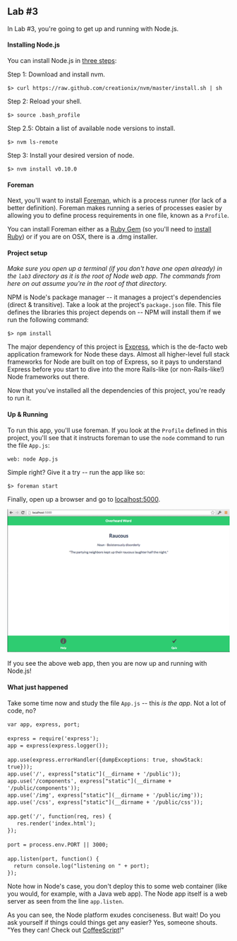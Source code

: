 ## Lab #3

In Lab #3, you're going to get up and running with Node.js. 

#### Installing Node.js

You can install Node.js in [three steps](http://thediscoblog.com/blog/2013/03/12/node-in-3-commands/):

Step 1: Download and install nvm.

```
$> curl https://raw.github.com/creationix/nvm/master/install.sh | sh
```

Step 2: Reload your shell.

```
$> source .bash_profile
```

Step 2.5: Obtain a list of available node versions to install.

```
$> nvm ls-remote
```

Step 3: Install your desired version of node.

```
$> nvm install v0.10.0
```

#### Foreman

Next, you'll want to install [Foreman](https://github.com/ddollar/foreman), which is a process runner (for lack of a better definition). Foreman makes running a series of processes easier by allowing you to define process requirements in one file, known as a `Profile`. 

You can install Foreman either as a [Ruby Gem](http://rubygems.org/) (so you'll need to [install Ruby](http://www.ruby-lang.org/en/)) or if you are on OSX, there is a .dmg installer. 

#### Project setup

_Make sure you open up a terminal (if you don't have one open already) in the `lab3` directory as it is the root of Node web app. The commands from here on out assume you're in the root of that directory._

NPM is Node's package manager -- it manages a project's dependencies (direct & transitive). Take a look at the project's `package.json` file. This file defines the libraries this project depends on -- NPM will install them if we run the following command:

```
$> npm install
```

The major dependency of this project is [Express](http://expressjs.com/), which is the de-facto web application framework for Node these days. Almost all higher-level full stack frameworks for Node are built on top of Express, so it pays to understand Express before you start to dive into the more Rails-like (or non-Rails-like!) Node frameworks out there. 

Now that you've installed all the dependencies of this project, you're ready to run it. 

#### Up & Running

To run this app, you'll use foreman. If you look at the `Profile` defined in this project, you'll see that it instructs foreman to use the `node` command to run the file `App.js`:

```
web: node App.js
```

Simple right? Give it a try -- run the app like so:

```
$> foreman start
```

Finally, open up a browser and go to [localhost:5000](http://localhost:5000).

![Lab 3](../../docs/imgs/lab_3.png)

If you see the above web app, then you are now up and running with Node.js! 

#### What just happened

Take some time now and study the file `App.js` -- this _is the app_. Not a lot of code, no?

```
var app, express, port;

express = require('express');
app = express(express.logger());

app.use(express.errorHandler({dumpExceptions: true, showStack: true}));
app.use('/', express["static"](__dirname + '/public'));
app.use('/components', express["static"](__dirname + '/public/components'));
app.use('/img', express["static"](__dirname + '/public/img'));
app.use('/css', express["static"](__dirname + '/public/css'));

app.get('/', function(req, res) {
   res.render('index.html');
});

port = process.env.PORT || 3000;

app.listen(port, function() {
  return console.log("listening on " + port);
});
```

Note how in Node's case, you don't deploy this to some web container (like you would, for example, with a Java web app). The Node app itself is a web server as seen from the line `app.listen`. 

As you can see, the Node platform exudes conciseness. But wait! Do you ask yourself if things could things get any easier? Yes, someone shouts. "Yes they can! Check out [CoffeeScript](http://coffeescript.org/)!"
